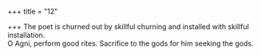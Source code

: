 +++
title = "12"

+++
The poet is churned out by skillful churning and installed with skillful  installation.  
O Agni, perform good rites. Sacrifice to the gods for him seeking  the gods.  
